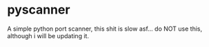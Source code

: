 # pyscanner

A simple python port scanner, this shit is slow asf...
do NOT use this, although i will be updating it.
